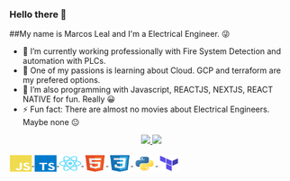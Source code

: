 ### Hello there 👋

##My name is Marcos Leal and I'm a Electrical Engineer. 😜

- 🔭 I’m currently working professionally with Fire System Detection and automation with PLCs.
- 🌱 One of my passions is learning about Cloud. GCP and terraform are my prefered options.
- 👯 I’m also programming with Javascript, REACTJS, NEXTJS, REACT NATIVE for fun. Really 😀
- ⚡ Fun fact: There are almost no movies about Electrical Engineers. Maybe none 😐
 
<!--
**MarcosLealDev/MarcosLealDev** is a ✨ _special_ ✨ repository because its `README.md` (this file) appears on your GitHub profile.

Here are some ideas to get you started:

- 🤔 I’m looking for help with ...
- 💬 Ask me about ...
- 📫 How to reach me: ...
- 😄 Pronouns: ...

-->

<div align="center">
  <a href="https://github.com/MarcosLealDev">
  <img height="180em" src="https://github-readme-stats.vercel.app/api?username=MarcosLealDev&show_icons=true&theme=dracula&include_all_commits=true&count_private=true"/>
  <img height="180em" src="https://github-readme-stats.vercel.app/api/top-langs/?username=MarcosLealDev&layout=compact&langs_count=7&theme=dracula"/>
</div>
 
 <div style="display: inline_block"><br>
  <img align="center" alt="Javascript" height="30" width="40" src="https://raw.githubusercontent.com/devicons/devicon/master/icons/javascript/javascript-plain.svg">
  <img align="center" alt="Typescript" height="30" width="40" src="https://raw.githubusercontent.com/devicons/devicon/master/icons/typescript/typescript-plain.svg">
  <img align="center" alt="React" height="30" width="40" src="https://raw.githubusercontent.com/devicons/devicon/master/icons/react/react-original.svg">
  <img align="center" alt="HTML" height="30" width="40" src="https://raw.githubusercontent.com/devicons/devicon/master/icons/html5/html5-original.svg">
  <img align="center" alt="CSS" height="30" width="40" src="https://raw.githubusercontent.com/devicons/devicon/master/icons/css3/css3-original.svg">
  <img align="center" alt="Python" height="30" width="40" src="https://raw.githubusercontent.com/devicons/devicon/master/icons/python/python-original.svg">
  <img align="center" alt="Terraform" height="30" width="40" src="https://raw.githubusercontent.com/devicons/devicon/master/icons/terraform/terraform-original.svg">
</div>
